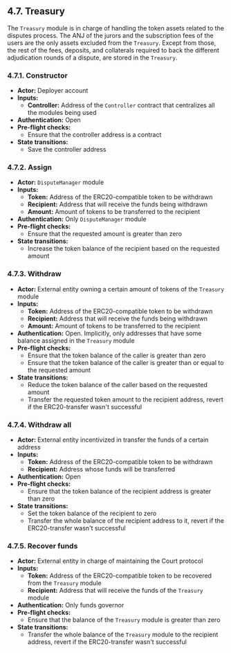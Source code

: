 ## 4.7. Treasury

The `Treasury` module is in charge of handling the token assets related to the disputes process. 
The ANJ of the jurors and the subscription fees of the users are the only assets excluded from the `Treasury`. 
Except from those, the rest of the fees, deposits, and collaterals required to back the different adjudication rounds of a dispute, are stored in the `Treasury`.  

### 4.7.1. Constructor

- **Actor:** Deployer account
- **Inputs:**
    - **Controller:** Address of the `Controller` contract that centralizes all the modules being used
- **Authentication:** Open
- **Pre-flight checks:**
    - Ensure that the controller address is a contract
- **State transitions:**
    - Save the controller address

### 4.7.2. Assign

- **Actor:** `DisputeManager` module
- **Inputs:**
    - **Token:** Address of the ERC20-compatible token to be withdrawn
    - **Recipient:** Address that will receive the funds being withdrawn
    - **Amount:** Amount of tokens to be transferred to the recipient
- **Authentication:** Only `DisputeManager` module
- **Pre-flight checks:**
    - Ensure that the requested amount is greater than zero
- **State transitions:**
    - Increase the token balance of the recipient based on the requested amount

### 4.7.3. Withdraw

- **Actor:** External entity owning a certain amount of tokens of the `Treasury` module
- **Inputs:**
    - **Token:** Address of the ERC20-compatible token to be withdrawn
    - **Recipient:** Address that will receive the funds being withdrawn
    - **Amount:** Amount of tokens to be transferred to the recipient
- **Authentication:** Open. Implicitly, only addresses that have some balance assigned in the `Treasury` module
- **Pre-flight checks:**
    - Ensure that the token balance of the caller is greater than zero
    - Ensure that the token balance of the caller is greater than or equal to the requested amount
- **State transitions:**
    - Reduce the token balance of the caller based on the requested amount
    - Transfer the requested token amount to the recipient address, revert if the ERC20-transfer wasn't successful

### 4.7.4. Withdraw all

- **Actor:** External entity incentivized in transfer the funds of a certain address
- **Inputs:**
    - **Token:** Address of the ERC20-compatible token to be withdrawn
    - **Recipient:** Address whose funds will be transferred
- **Authentication:** Open
- **Pre-flight checks:**
    - Ensure that the token balance of the recipient address is greater than zero
- **State transitions:**
    - Set the token balance of the recipient to zero
    - Transfer the whole balance of the recipient address to it, revert if the ERC20-transfer wasn't successful

### 4.7.5. Recover funds

- **Actor:** External entity in charge of maintaining the Court protocol
- **Inputs:**
    - **Token:** Address of the ERC20-compatible token to be recovered from the `Treasury` module
    - **Recipient:** Address that will receive the funds of the `Treasury` module
- **Authentication:** Only funds governor
- **Pre-flight checks:**
    - Ensure that the balance of the `Treasury` module is greater than zero
- **State transitions:**
    - Transfer the whole balance of the `Treasury` module to the recipient address, revert if the ERC20-transfer wasn't successful
